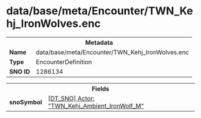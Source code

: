 <h1>data/base/meta/Encounter/TWN_Kehj_IronWolves.enc</h1><table><tr><th colspan="100%">Metadata</th></tr><tr><td><b>Name</b></td><td>data/base/meta/Encounter/TWN_Kehj_IronWolves.enc</td></tr><tr><td><b>Type</b></td><td>EncounterDefinition</td></tr><tr><td><b>SNO ID</b></td><td>1286134</td></tr></table>

<table><tr><th colspan="100%">Fields</th></tr><tr><td><b>snoSymbol</b></td><td><a href="..\Actor\TWN_Kehj_Ambient_IronWolf_M.acr">[DT_SNO] Actor: "TWN_Kehj_Ambient_IronWolf_M"</a></td></tr></table>

